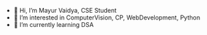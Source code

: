 - 👋 Hi, I’m Mayur Vaidya, CSE Student
- 👀 I’m interested in ComputerVision, CP, WebDevelopment, Python 
- 🌱 I’m currently learning DSA

<!---
mnvaidya/mnvaidya is a ✨ special ✨ repository because its `README.md` (this file) appears on your GitHub profile.
You can click the Preview link to take a look at your changes.
--->
